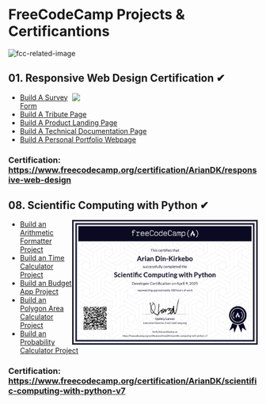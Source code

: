 # FreeCodeCamp Projects & Certificantions
![fcc-related-image](https://github.com/ArianDK/freeCodeCamp-projects-and-certifications/blob/f1f223476aa34347612b643655317f0311d81387/img/header.png)
## 01. Responsive Web Design Certification ✔
<img src="https://github.com/ArianDK/freeCodeCamp-projects-and-certifications/blob/f1f223476aa34347612b643655317f0311d81387/img/responsive-web-design-certification.PNG" width="375" align="right"/>

- [Build A Survey Form](./Responsive%20Web%20Design/0105_surveyForm)
- [Build A Tribute Page](./Responsive%20Web%20Design/0205_tributePage/)
- [Build A Product Landing Page](./Responsive%20Web%20Design/0304_technicalDocumentationPage/)
- [Build A Technical Documentation Page](./Responsive%20Web%20Design/0403_productLandingPage/)
- [Build A Personal Portfolio Webpage](./Responsive%20Web%20Design/0503_personalPortfolioWebpage/)
### Certification: https://www.freecodecamp.org/certification/ArianDK/responsive-web-design

## 08. Scientific Computing with Python ✔
<img src="https://github.com/ArianDK/freeCodeCamp-projects-and-certifications/blob/f1f223476aa34347612b643655317f0311d81387/img/scientific-computing-with-python.PNG" width="375" align="right"/>

- [Build an Arithmetic Formatter Project](./Scientific%20Computing%20with%20Python/0106_arithmetic_formatter_project.py)
- [Build an Time Calculator Project](./Scientific%20Computing%20with%20Python/0205_time_calculator_project.py)
- [Build an Budget App Project](./Scientific%20Computing%20with%20Python/0303_budget_app_project.py)
- [Build an Polygon Area Calculator Project](./Scientific%20Computing%20with%20Python/0403_polygon_area_calculator_project.py)
- [Build an Probability Calculator Project](./Scientific%20Computing%20with%20Python/0502_probability_calculator_project.py)

### Certification: https://www.freecodecamp.org/certification/ArianDK/scientific-computing-with-python-v7